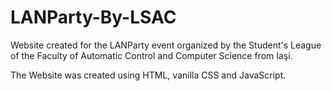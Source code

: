 # LANParty-By-LSAC

Website created for the LANParty event organized by the Student's League of the Faculty of Automatic Control and Computer Science from Iaşi.

The Website was created using HTML, vanilla CSS and JavaScript.
